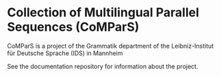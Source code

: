 # Collection of Multilingual Parallel Sequences (CoMParS)

CoMParS is a project of the Grammatik department of the Leibniz-Institut für Deutsche Sprache (IDS) in Mannheim

See the documentation repository for information about the project.
